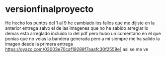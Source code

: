 # versionfinalproyecto
He hecho los puntos del 1 al 9 
he cambiado los fallos que me dijiste en la anterior entrega salvo el de las imagenes que no he sabido arreglar 
lo demas esta arreglado incluido lo del pdf pero hubo un comentario en el que ponias que no veias la bandera generada pero a mi siempre me ha salido la imagen desde la primera entrega https://gyazo.com/03003e70caf19288f7aaafc30f2558e1 asi se me ve
